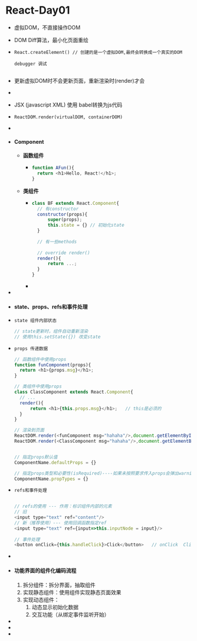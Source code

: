 # React-Day01

- 虚拟DOM，不直接操作DOM

- DOM Diff算法，最小化页面重绘

- ````
  React.createElement() // 创建的是一个虚拟DOM,最终会转换成一个真实的DOM
  
  debugger 调试
  
  
  ````

- 更新虚拟DOM时不会更新页面，重新渲染时(render)才会

- 

- JSX  (javascript XML)   使用 babel转换为js代码

- ```
  ReactDOM.render(virtualDOM, containerDOM)
  ```

- 

- #### Component

  - **函数组件**

    - ```javascript
      function AFun(){
        return <h1>Hello, React!</h1>;
      }
      ```

  - **类组件**

    - ```javascript
      class BF extends React.Component{
      	// 有constructor
      	constructor(props){
      		super(props);
      		this.state = {} // 初始化state
      	}
      	
      	// 有一些methods
      	
      	// override render()
      	render(){
      		return ...;
      	}
      }
      ```

    - 



- 

- #### state、props、refs和事件处理

- ```javascript
  state 组件内部状态
  
  // state更新时，组件自动重新渲染
  // 使用this.setState({}) 改变state
  ```

- ```javascript
  props 传递数据
  
  // 函数组件中使用props
  function funComponent(props){
  	return <h1>{props.msg}</h1>;
  }
  
  // 类组件中使用props
  class ClassComponent extends React.Component{
  	// ...
  	render(){
  		return <h1>{this.props.msg}</h1>;	// this是必须的
  	}
  }
  
  // 渲染到页面
  ReactDOM.render(<funComponent msg="hahaha"/>,document.getElementById('example'));
  ReactDOM.render(<ClassComponent msg="hahaha"/>,document.getElementById('example'));
  
  
  // 指定props默认值
  ComponentName.defaultProps = {}
  
  // 指定props类型和必要性(isRequired)----如果未按照要求传入props会弹出warning
  ComponentName.propTypes = {}
  
  ```

- ```javascript
  refs和事件处理
  
  
  // refs的使用 --- 作用：标识组件内部的元素
  // 旧
  <input type="text" ref="content"/>
  // 新（推荐使用）--- 使用回调函数指定ref
  <input type="text" ref={input=>this.inputNode = input}/>
      
  // 事件处理
  <button onClick={this.handleClick}>Click</button>   // onClick  Click必须大写
  
  ```

- 

- #### 功能界面的组件化编码流程

  1. 拆分组件：拆分界面，抽取组件
  2. 实现静态组件：使用组件实现静态页面效果
  3. 实现动态组件：
     1. 动态显示初始化数据
     2. 交互功能（从绑定事件监听开始）

-  

-  

- 